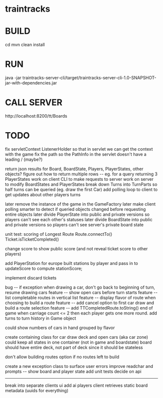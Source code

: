 # traintracks

# BUILD
cd <traintracks-dir>
mvn clean install

# RUN
java -jar traintracks-server-cli/target/traintracks-server-cli-1.0-SNAPSHOT-jar-with-dependencies.jar

# CALL SERVER
http://localhost:8200/tt/Boards

# TODO
fix servletContext ListenerHolder so that in servlet we can get the context with the game
fix the path so the PathInfo in the servlet doesn't have a leading / (maybe?)

return json results for Board, BoardState, Players, PlayerStates, other objects?
figure out how to return multiple rows -- eg. for a query returning 3 PlayerStates
work on client CLI to make requests to server
work on server to modify BoardStates and PlayerStates
break down Turns into TurnParts so half turns can be queried (eg. draw the first Car)
add polling loop to client to get updates about other players turns

later remove the instance of the game in the GameFactory
later make client polling smarter to detect if queried objects changed before requesting entire objects
later divide PlayerState into public and private versions so players can't see each other's statuses
later divide BoardState into public and private versions so players can't see server's private board state

unit test:
scoring of Longest Route
Route.connectTo()
Ticket.isTicketCompleted()

change score to show public score (and not reveal ticket score to other players)

add PlayerStation for europe built stations by player and pass in to updateScore to compute stationScore;

implement discard tickets

bug -- if exception when drawing a car, don't go back to beginning of turn, resume drawing cars
feature -- show open cars before turn starts
feature -- list completable routes in vertical list
feature -- display flavor of route when choosing to build a route
feature -- add cancel option to first car draw and build a route selection
feature -- add TTCompletedRoute.toString()
end of game when carriage count <= 2 then each player gets one more round.
add turns to turn history in Game object

could show numbers of cars in hand grouped by flavor

create containing class for car draw deck and open cars (aka car zone) 
could keep all states in one container (not in game and boardstate)
board should have entire deck, not part of deck since it should be stateless

don't allow building routes option if no routes left to build

create a new exception class to surface user errors
improve readchar and prompts -- show board and player state
add unit tests
decide on api

---

break into separate clients
ui
add ai players
client retrieves static board metadata (uuids for everything)
